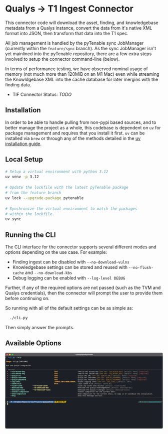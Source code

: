 # Qualys -> T1 Ingest Connector

This connector code will download the asset, finding, and knowledgebase metadata from
a Qualys instance, convert the data from it's native XML format into JSON, then
transform that data into the T1 spec.

All job management is handled by the pyTenable sync JobManager (currently within the 
`feature/sync` branch).  As the sync JobManager isn't yet mainlined into the pyTenable
repository, there are a few extra steps involved to setup the connector command-line
(below).

In terms of performance testing, we have observed nominal usage of memory (not much more
than 120MiB on an M1 Mac) even while streaming the Knowldgebase XML into the cache database
for later mergins with the finding data.

* TIF Connector Status: _TODO_

## Installation

In order to be able to handle pulling from non-pypi based sources, and to better manage
the project as a whole, this codebase is dependent on `uv` for package management and
requires that you install it first.  `uv` can be installed via `brew` or through any of
the methods detailed in the [uv installation guide](https://docs.astral.sh/uv/getting-started/installation/).

## Local Setup

```bash
# Setup a virtual environment with python 3.12
uv venv -p 3.12

# Update the lockfile with the latest pyTenable package
# from the feature branch
uv lock --upgrade-package pytenable

# Synchronize the virtual environment to match the packages
# within the lockfile.
uv sync
```
## Running the CLI

The CLI interface for the connector supports several different modes
and options depending on the use case.  For example:

* Finding ingest can be disabled with `--no-download-vulns`
* Knowledgebase settings can be stored and reused with `--no-flush-cache` and `--no-download-kbs`
* Debug logging can be enabled with `--log-level DEBUG`

Further, if any of the required options are not passed (such as the TVM and Qualys credentials),
then the connector will prompt the user to provide them before continuing on.

So running with all of the default settings can be as simple as:

```bash
  ./cli.py
```

Then simply answer the prompts.

## Available Options

![CLI Options](qualys2tone_cli.png)

